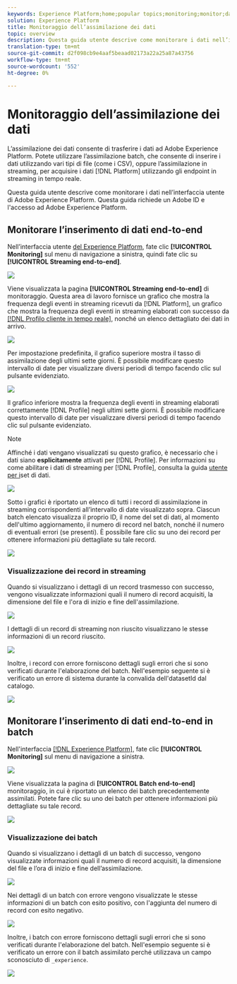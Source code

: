 ```yaml
---
keywords: Experience Platform;home;popular topics;monitoring;monitor;data flows;monitor ingestion;data ingestion;Data ingestion;view records;view batches;
solution: Experience Platform
title: Monitoraggio dell’assimilazione dei dati
topic: overview
description: Questa guida utente descrive come monitorare i dati nell’interfaccia utente di Adobe Experience Platform. Questa guida richiede un Adobe ID  e l'accesso ad Adobe Experience Platform.
translation-type: tm+mt
source-git-commit: d2f098cb9e4aaf5beaad02173a22a25a87a43756
workflow-type: tm+mt
source-wordcount: '552'
ht-degree: 0%

---
```



# Monitoraggio dell’assimilazione dei dati

L’assimilazione dei dati consente di trasferire i dati ad Adobe Experience Platform. Potete utilizzare l’assimilazione batch, che consente di inserire i dati utilizzando vari tipi di file (come i CSV), oppure l’assimilazione in streaming, per acquisire i dati [!DNL Platform] utilizzando gli endpoint in streaming in tempo reale.

Questa guida utente descrive come monitorare i dati nell’interfaccia utente di Adobe Experience Platform. Questa guida richiede un Adobe ID  e l&#39;accesso ad Adobe Experience Platform.

## Monitorare l’inserimento di dati end-to-end

Nell’interfaccia utente [del Experience Platform](https://platform.adobe.com), fate clic **[!UICONTROL Monitoring]** sul menu di navigazione a sinistra, quindi fate clic su **[!UICONTROL Streaming end-to-end]**.

![](../images/quality/monitor-data-flows/click-streaming-end-to-end.png)

Viene visualizzata la pagina **[!UICONTROL Streaming end-to-end]** di monitoraggio. Questa area di lavoro fornisce un grafico che mostra la frequenza degli eventi in streaming ricevuti da [!DNL Platform], un grafico che mostra la frequenza degli eventi in streaming elaborati con successo da [[!DNL Profilo cliente in tempo reale]](../../profile/home.md), nonché un elenco dettagliato dei dati in arrivo.

![](../images/quality/monitor-data-flows/list-streams.png)

Per impostazione predefinita, il grafico superiore mostra il tasso di assimilazione degli ultimi sette giorni. È possibile modificare questo intervallo di date per visualizzare diversi periodi di tempo facendo clic sul pulsante evidenziato.

![](../images/quality/monitor-data-flows/list-streams-focus-on-top-graph.png)

Il grafico inferiore mostra la frequenza degli eventi in streaming elaborati correttamente [!DNL Profile] negli ultimi sette giorni. È possibile modificare questo intervallo di date per visualizzare diversi periodi di tempo facendo clic sul pulsante evidenziato.

>[!NOTE]
>
>Affinché i dati vengano visualizzati su questo grafico, è necessario che i dati siano **esplicitamente** attivati per [!DNL Profile]. Per informazioni su come abilitare i dati di streaming per [!DNL Profile], consulta la guida [utente per i](../../catalog/datasets/user-guide.md#enable-a-dataset-for-real-time-customer-profile)set di dati.

![](../images/quality/monitor-data-flows/list-streams-focus-on-bottom-graph.png)

Sotto i grafici è riportato un elenco di tutti i record di assimilazione in streaming corrispondenti all’intervallo di date visualizzato sopra. Ciascun batch elencato visualizza il proprio ID, il nome del set di dati, al momento dell&#39;ultimo aggiornamento, il numero di record nel batch, nonché il numero di eventuali errori (se presenti). È possibile fare clic su uno dei record per ottenere informazioni più dettagliate su tale record.

![](../images/quality/monitor-data-flows/list-streams-focus-on-streams.png)

### Visualizzazione dei record in streaming

Quando si visualizzano i dettagli di un record trasmesso con successo, vengono visualizzate informazioni quali il numero di record acquisiti, la dimensione del file e l&#39;ora di inizio e fine dell&#39;assimilazione.

![](../images/quality/monitor-data-flows/successful-streaming-record.png)

I dettagli di un record di streaming non riuscito visualizzano le stesse informazioni di un record riuscito.

![](../images/quality/monitor-data-flows/failed-batch.png)

Inoltre, i record con errore forniscono dettagli sugli errori che si sono verificati durante l&#39;elaborazione del batch. Nell&#39;esempio seguente si è verificato un errore di sistema durante la convalida dell&#39;datasetId dal catalogo.

![](../images/quality/monitor-data-flows/failed-batch-details.png)

## Monitorare l’inserimento di dati end-to-end in batch

Nell&#39;interfaccia [[!DNL  Experience Platform]](https://platform.adobe.com), fate clic **[!UICONTROL Monitoring]** sul menu di navigazione a sinistra.

![](../images/quality/monitor-data-flows/click-monitoring.png)

Viene visualizzata la pagina di **[!UICONTROL Batch end-to-end]** monitoraggio, in cui è riportato un elenco dei batch precedentemente assimilati. Potete fare clic su uno dei batch per ottenere informazioni più dettagliate su tale record.

![](../images/quality/monitor-data-flows/list-batches.png)

### Visualizzazione dei batch

Quando si visualizzano i dettagli di un batch di successo, vengono visualizzate informazioni quali il numero di record acquisiti, la dimensione del file e l’ora di inizio e fine dell’assimilazione.

![](../images/quality/monitor-data-flows/successful-batch.png)

Nei dettagli di un batch con errore vengono visualizzate le stesse informazioni di un batch con esito positivo, con l&#39;aggiunta del numero di record con esito negativo.

![](../images/quality/monitor-data-flows/failed-streaming-record.png)

Inoltre, i batch con errore forniscono dettagli sugli errori che si sono verificati durante l&#39;elaborazione del batch. Nell&#39;esempio seguente si è verificato un errore con il batch assimilato perché utilizzava un campo sconosciuto di `_experience`.

![](../images/quality/monitor-data-flows/failed-streaming-record-details.png)